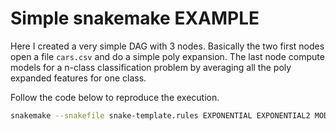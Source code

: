 # Simple snakemake EXAMPLE

Here I created a very simple DAG with 3 nodes.
Basically the two first nodes open a file `cars.csv` and do a simple poly expansion.
The last node compute models for a n-class classification problem by averaging all the poly expanded features for one class.

Follow the code below to reproduce the execution.


```sh
snakemake --snakefile snake-template.rules EXPONENTIAL EXPONENTIAL2 MODELS -f --jobs 2
```
